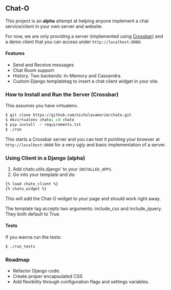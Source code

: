 ## Chat-O ##

This project is an __alpha__ attempt at helping anyone implement a chat service/client in your own server and website.

For now, we are only providing a server (implemented using [Crossbar](http://crossbar.io)) and a demo client that you can access under `http://localhost:8080`.

#### Features ####

- Send and Receive messages
- Chat Room support
- History. Two backends: In-Memory and Cassandra.
- Custom Django templatetag to insert a chat client widget in your site.


### How to Install and Run the Server (Crossbar) ###

This assumes you have virtualenv.


```bash
$ git clone https://github.com/nicholasamorim/chato.git
$ mkvirtualenv chato; cd chato
$ pip install -r requirements.txt
$ ./run
```

This starts a Crossbar server and you can test it pointing your browser at `http://localhost:8080` for a very ugly and basic implementation of a server.


### Using Client in a Django (alpha) ###

1. Add chato.utils.django' to your `INSTALLED_APPS`.
2. Go into your template and do:

```html
{% load chato_client %}
{% chato_widget %}
```

This will add the Chat-O widget to your page and should work right away.

The template tag accepts two arguments: include_css and include_jquery. They both default to True.

#### Tests ####

If you wanna run the tests:

```bash
$ ./run_tests
```


### Roadmap ###

- Refactor Django code.
- Create proper encapsulated CSS
- Add flexibility through configuration flags and settings variables.